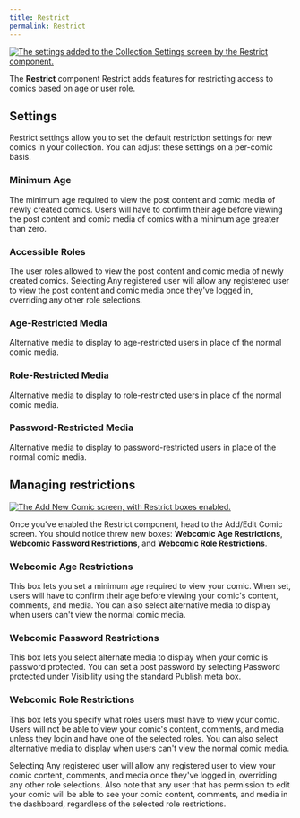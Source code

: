```yaml
---
title: Restrict
permalink: Restrict
---
```


[![The settings added to the Collection Settings screen by the Restrict
component.][img-1]][img-1]

The **Restrict** component Restrict adds features for restricting access to
comics based on age or user role.

## Settings

Restrict settings allow you to set the default restriction settings for new
comics in your collection. You can adjust these settings on a per-comic basis.

### Minimum Age

The minimum age required to view the post content and comic media of newly
created comics. Users will have to confirm their age before viewing the post
content and comic media of comics with a minimum age greater than zero.

### Accessible Roles

The user roles allowed to view the post content and comic media of newly created
comics. Selecting Any registered user will allow any registered user to view the
post content and comic media once they've logged in, overriding any other role
selections.

### Age-Restricted Media

Alternative media to display to age-restricted users in place of the normal
comic media.

### Role-Restricted Media

Alternative media to display to role-restricted users in place of the normal
comic media.

### Password-Restricted Media

Alternative media to display to password-restricted users in place of the
normal comic media.

## Managing restrictions

[![The Add New Comic screen, with Restrict boxes enabled.][img-2]][img-2]

Once you've enabled the Restrict component, head to the Add/Edit Comic screen.
You should notice threw new boxes: **Webcomic Age Restrictions**, **Webcomic
Password Restrictions**, and **Webcomic Role Restrictions**.

### Webcomic Age Restrictions

This box lets you set a minimum age required to view your comic. When set, users
will have to confirm their age before viewing your comic's content, comments,
and media. You can also select alternative media to display when users can't
view the normal comic media.

### Webcomic Password Restrictions

This box lets you select alternate media to display when your comic is password
protected. You can set a post password by selecting Password protected under
Visibility using the standard Publish meta box.

### Webcomic Role Restrictions

This box lets you specify what roles users must have to view your comic. Users
will not be able to view your comic's content, comments, and media unless they
login and have one of the selected roles. You can also select alternative media
to display when users can't view the normal comic media.

Selecting Any registered user will allow any registered user to view your comic
content, comments, and media once they've logged in, overriding any other role
selections. Also note that any user that has permission to edit your comic will
be able to see your comic content, comments, and media in the dashboard,
regardless of the selected role restrictions.

[img-1]: srv/Restrict.png
[img-2]: srv/Restrict-Box.png
